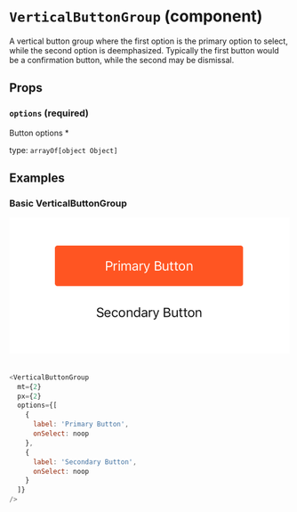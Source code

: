`VerticalButtonGroup` (component)
=================================

A vertical button group where the first option is the primary
option to select, while the second option is deemphasized. Typically
the first button would be a confirmation button, while the second
may be dismissal.

Props
-----

### `options` (required)

Button options *

type: `arrayOf[object Object]`

## Examples

### Basic VerticalButtonGroup

![Vertical Button Group](images/VerticalButtonGroup.png)

```javascript

<VerticalButtonGroup
  mt={2}
  px={2}
  options={[
    {
      label: 'Primary Button',
      onSelect: noop
    },
    {
      label: 'Secondary Button',
      onSelect: noop
    }
  ]}
/>

```
